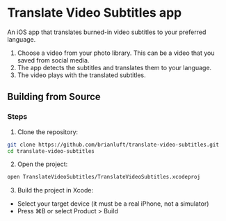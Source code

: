 # Translate Video Subtitles app

An iOS app that translates burned-in video subtitles to your preferred language.

1. Choose a video from your photo library. This can be a video that you saved from social media.
2. The app detects the subtitles and translates them to your language.
3. The video plays with the translated subtitles.

## Building from Source

### Steps

1. Clone the repository:
```bash
git clone https://github.com/brianluft/translate-video-subtitles.git
cd translate-video-subtitles
```

2. Open the project:
```bash
open TranslateVideoSubtitles/TranslateVideoSubtitles.xcodeproj
```

3. Build the project in Xcode:
- Select your target device (it must be a real iPhone, not a simulator)
- Press ⌘B or select Product > Build
